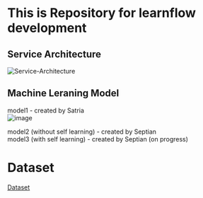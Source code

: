# This is Repository for learnflow development <br />

## Service Architecture <br />
![Service-Architecture](https://github.com/Nivv16/learnflow/assets/142441929/2ea2c136-c73f-403b-a1cf-1ac98529a3f8)


## Machine Leraning Model
model1 - created by Satria <br />
![image](https://github.com/Nivv16/learnflow/assets/142441929/67fd565b-c780-41d9-b510-bab22bf6fa34)

model2 (without self learning) - created by Septian <br />
model3 (with self learning) - created by Septian (on progress) <br />


# Dataset
[Dataset](https://drive.google.com/drive/folders/1egBmZBAzGGWmXihA34IiQuudEz-7n87A?usp=sharing)

